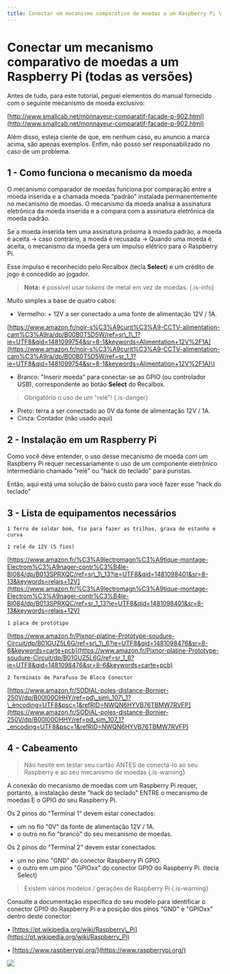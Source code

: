 ```yaml
---
title: Conectar um mecanismo comparativo de moedas a um Raspberry Pi \(todas as versões\)
---
```


# Conectar um mecanismo comparativo de moedas a um Raspberry Pi \(todas as versões\)

Antes de tudo, para este tutorial, peguei elementos do manual fornecido com o seguinte mecanismo de moeda exclusivo:

​[http://www.smallcab.net/monnayeur-comparatif-facade-p-902.html](http://www.smallcab.net/monnayeur-comparatif-facade-p-902.html)​

Além disso, esteja ciente de que, em nenhum caso, eu anuncio a marca acima, são apenas exemplos. Enfim, não posso ser responsabilizado no caso de um problema.

## 1 - Como funciona o mecanismo da moeda <a id="1-como-funciona-o-mecanismo-da-moeda"></a>

O mecanismo comparador de moedas funciona por comparação entre a moeda inserida e a chamada moeda "padrão" instalada permanentemente no mecanismo de moedas. O mecanismo da moeda analisa a assinatura eletrônica da moeda inserida e a compara com a assinatura eletrônica da moeda padrão.

Se a moeda inserida tem uma assinatura próxima à moeda padrão, a moeda é aceita → caso contrário, a moeda é recusada → Quando uma moeda é aceita, o mecanismo da moeda gera um impulso elétrico para o Raspberry Pi.

Esse impulso é reconhecido pelo Recalbox \(tecla **Select**\) e um crédito de jogo é concedido ao jogador.


>**Nota:** é possível usar _tokens_ de metal em vez de moedas.
{.is-info}

Muito simples a base de quatro cabos:

* Vermelho: + 12V a ser conectado a uma fonte de alimentação 12V / 1A.

​[https://www.amazon.fr/noir-s%C3%A9curit%C3%A9-CCTV-alimentation-cam%C3%A9ra/dp/B00B0T5D5W/ref=sr\_1\_1?ie=UTF8&qid=1481099754&sr=8-1&keywords=Alimentation+12V%2F1A](https://www.amazon.fr/noir-s%C3%A9curit%C3%A9-CCTV-alimentation-cam%C3%A9ra/dp/B00B0T5D5W/ref=sr_1_1?ie=UTF8&qid=1481099754&sr=8-1&keywords=Alimentation+12V%2F1A)\)

* Branco: "Inserir moeda" para conectar-se ao GPIO \(ou controlador USB\), correspondente ao botão **Select** do Recalbox.


>Obrigatório o uso de um "relé"!
{.is-danger}

* Preto: terra a ser conectado ao 0V da fonte de alimentação 12V / 1A.
* Cinza: Contador \(não usado aqui\)

## 2 - Instalação em um Raspberry Pi <a id="2-instalacao-em-um-raspberry-pi"></a>

Como você deve entender, o uso desse mecanismo de moeda com um Raspberry Pi requer necessariamente o uso de um componente eletrônico intermediário chamado "relé" ou "hack do teclado" para puristas.

Então, aqui está uma solução de baixo custo para você fazer esse "hack do teclado"

## 3 - Lista de equipamentos necessários <a id="3-lista-de-equipamentos-necessarios"></a>

```text
1 ferro de soldar bom, fio para fazer as trilhas, graxa de estanho e curva

1 relé de 12V (5 fios)
```

​[https://www.amazon.fr/%C3%A9lectromagn%C3%A9tique-montage-Electrom%C3%A9nager-contr%C3%B4le-BI084/dp/B013SPRXQC/ref=sr\_1\_13?ie=UTF8&qid=1481098401&sr=8-13&keywords=relais+12V](https://www.amazon.fr/%C3%A9lectromagn%C3%A9tique-montage-Electrom%C3%A9nager-contr%C3%B4le-BI084/dp/B013SPRXQC/ref=sr_1_13?ie=UTF8&qid=1481098401&sr=8-13&keywords=relais+12V)​

```text
1 placa de protótipo
```

​[https://www.amazon.fr/Pixnor-platine-Prototype-soudure-Circuit/dp/B01GUZ5L6G/ref=sr\_1\_6?ie=UTF8&qid=1481098476&sr=8-6&keywords=carte+pcb](https://www.amazon.fr/Pixnor-platine-Prototype-soudure-Circuit/dp/B01GUZ5L6G/ref=sr_1_6?ie=UTF8&qid=1481098476&sr=8-6&keywords=carte+pcb)​

```text
2 Terminais de Parafuso Do Bloco Conector
```

​[https://www.amazon.fr/SODIAL-poles-distance-Bornier-250V/dp/B00I00OHHY/ref=pd\_sim\_107\_1?\_encoding=UTF8&psc=1&refRID=NWQN6HYVB76TBMW7RVFP](https://www.amazon.fr/SODIAL-poles-distance-Bornier-250V/dp/B00I00OHHY/ref=pd_sim_107_1?_encoding=UTF8&psc=1&refRID=NWQN6HYVB76TBMW7RVFP)​

## 4 - Cabeamento <a id="4-cabeamento"></a>


>Não hesite em testar seu cartão ANTES de conectá-lo ao seu Raspberry e ao seu mecanismo de moedas
{.is-warning}

A conexão do mecanismo de moedas com um Raspberry Pi requer, portanto, a instalação deste "hack do teclado" ENTRE o mecanismo de moedas E o GPIO do seu Raspberry Pi.

Os 2 pinos do "Terminal 1" devem estar conectados:

* um no fio "0V" da fonte de alimentação 12V / 1A.
* o outro no fio "branco" do seu mecanismo de moedas.

Os 2 pinos do "Terminal 2" devem estar conectados:

* um no pino "GND" do conector Raspberry Pi GPIO.
* o outro em um pino "GPIOxx" do conector GPIO do Raspberry Pi. \(tecla Select\)


>Existem vários modelos / gerações de Raspberry Pi 
{.is-warning}

Consulte a documentação específica do seu modelo para identificar o conector GPIO do Raspberry Pi e a posição dos pinos "GND" e "GPIOxx" dentro deste conector:

• [https://pt.wikipedia.org/wiki/Raspberry\_Pi](https://pt.wikipedia.org/wiki/Raspberry_Pi)​

• [https://www.raspberrypi.org/](https://www.raspberrypi.org/)​

![](https://gblobscdn.gitbook.com/assets%2F-LdKTX4ollh_G72-pO8z%2F-LzcIIKiUTJkoR6QgOtm%2F-LzcJioU5qb9FZhzDZNf%2F68747470733a2f2f73332d65752d776573742d312e616d617a6f6e6177732e636f6d2f666f72756d732e726563616c626f782e636f6d2f33643837316434632d663734322d346266372d393366632d3062383035613439666365312e6a7067.jpg?alt=media&token=11d964cb-5a54-4747-8b6f-7e0a7a0ac089)


